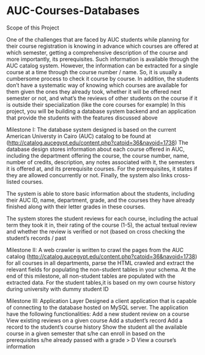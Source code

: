 # AUC-Courses-Databases

Scope of this Project

One of the challenges that are faced by AUC students while planning for their course registration is knowing in advance which courses are offered at which semester, getting a comprehensive description of the course and more importantly, its prerequisites. 
Such information is available through the AUC catalog system. However, the information can be extracted for a single course at a time through the course number / name. So, it is usually a cumbersome process to check it course by course. In addition, the students don’t have a systematic way of knowing which courses are available for them given the ones they already took, whether it will be offered next semester or not, and what’s the reviews of other students on the course if it is outside their specialization (like the core courses for example)
In this project, you will be building a database system backend and an application that provide the students with the features discussed above



Milestone I: 
The database system designed is based on the current American Universty in Cairo (AUC) catalog to be found at (http://catalog.aucegypt.edu/content.php?catoid=36&navoid=1738) 
The database design  stores information about each course offered in AUC, including the department offering the course, the course number, name, number of credits, description, any notes associated with it, the semesters it is offered at, and its prerequisite courses. For the prerequisites, it states if they are allowed concurrently or not. Finally, the system also links cross-listed courses. 

The system is able to store basic information about the students, including their AUC ID, name, department, grade, and the courses they have already finished along with their letter grades in these courses. 

The system  stores the student reviews for each course, including the actual term they took it in, their rating of the course (1-5), the actual textual review and whether the review is verified or not (based on cross checking the student’s records / past 

Milestone II: 
A web crawler is written to crawl the pages from the AUC catalog (http://catalog.aucegypt.edu/content.php?catoid=36&navoid=1738) for all courses in all departments, parse the HTML crawled and extract the relevant fields for populating the non-student tables in your schema.
At the end of this milestone, all  non-student tables are populated with the extracted data. For the student tables,it is based on my own course history during university with dummy student ID


Milestone III: Application Layer
Designed a client application that is capable of connecting to the database hosted on MySQL server. The application have the following functionalities:
Add a new student review on a course
View existing reviews on a given course
Add a student’s record
Add a record to the student’s course history
Show the student all the available course in a given semester that s/he can enroll in based on the prerequisites s/he already passed with a grade > D
View a course’s information




